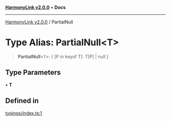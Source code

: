 [**HarmonyLink v2.0.0**](../README.md) • **Docs**

***

[HarmonyLink v2.0.0](../globals.md) / PartialNull

# Type Alias: PartialNull\<T\>

> **PartialNull**\<`T`\>: \{ \[P in keyof T\]: T\[P\] \| null \}

## Type Parameters

• **T**

## Defined in

[typings/index.ts:1](https://github.com/Joniii11/HarmonyLink/blob/master/src/typings/index.ts#L1)
